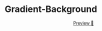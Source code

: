# Gradient-Background
<p align="center">
<a href="https://mahmoodmustafid3.github.io/Gradient-Background/">Preview 💎</a>
</p>
